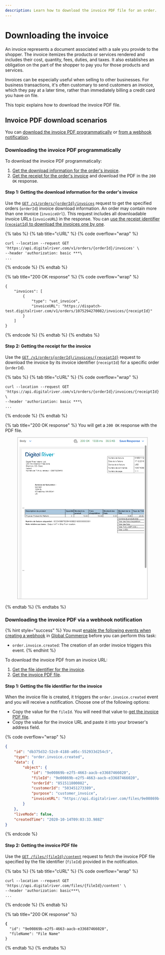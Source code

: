 ```yaml
---
description: Learn how to download the invoice PDF file for an order.
---
```


# Downloading the invoice

An invoice represents a document associated with a sale you provide to the shopper. The invoice itemizes the products or services rendered and includes their cost, quantity, fees, duties, and taxes. It also establishes an obligation on the part of the shopper to pay you for those products and services.

Invoices can be especially useful when selling to other businesses. For business transactions, it's often customary to send customers an invoice, which they pay at a later time, rather than immediately billing a credit card you have on file.

This topic explains how to download the invoice PDF file.

## Invoice PDF download scenarios

You can [download the invoice PDF programmatically](downloading-the-invoice.md#downloading-the-invoice-pdf-programmatically) or [from a webhook notification](downloading-the-invoice.md#downloading-the-invoice-pdf-via-a-webhook-notification).

### Downloading the invoice PDF programmatically

To download the invoice PDF programmatically:

1. [Get the download information for the order's invoice](downloading-the-invoice.md#step-1-getting-the-download-information-for-the-orders-invoice).
2. [Get the receipt for the order's invoice](downloading-the-invoice.md#step-2-getting-the-receipt-for-the-invoice) and download the PDF in the `200 OK` response.

#### Step 1: Getting the download information for the order's invoice

Use the [`GET /v1/orders/{orderId}/invoices`](https://www.digitalriver.com/docs/commerce-admin-api/#tag/Retrieve-Invoice/paths/\~1v1\~1orders\~1%7BorderId%7D\~1invoices/get) request to get the specified orders (`orderId`) invoice download information. An order may contain more than one invoice (`invoiceUrl`). This request includes all downloadable invoice URLs (`invoiceURL`) in the response. You can [use the receipt identifier (`receiptId`) to download the invoices one by one](downloading-the-invoice.md#step-3-getting-the-receipt-for-the-invoice).

{% tabs %}
{% tab title="cURL" %}
{% code overflow="wrap" %}
```http
curl --location --request GET 'https://api.digitalriver.com/v1/orders/{orderId}/invoices' \
--header 'authorization: basic ***\
...
```
{% endcode %}
{% endtab %}

{% tab title="200 OK response" %}
{% code overflow="wrap" %}
```
{
    "invoices": [
        {
            "type": "vat_invoice",
            "invoiceURL": "https://dispatch-test.digitalriver.com/v1/orders/1075294270082/invoices/{receiptId}"
        }
    ]
}
```
{% endcode %}
{% endtab %}
{% endtabs %}

#### Step 2: Getting the receipt for the invoice

Use the [`GET /v1/orders{orderId}/invoices/{receiptId}`](https://www.digitalriver.com/docs/commerce-admin-api/#tag/Retrieve-Invoice/paths/\~1v1\~1orders\~1%7BorderId%7D\~1invoices\~1%7BreceiptId%7D/get) request to download the invoice by its invoice identifier (`receiptId`) for a specific order (`orderId`).&#x20;

{% tabs %}
{% tab title="cURL" %}
{% code overflow="wrap" %}
```http
curl --location --request GET 'https://api.digitalriver.com/v1/orders/{orderId}/invoices/{receiptId}' \
--header 'authorization: basic ***\
...
```
{% endcode %}
{% endtab %}

{% tab title="200 OK response" %}
You will get a `200 OK` response with the PDF file.

<div align="left">

<figure><img src="../../.gitbook/assets/Order invoice.png" alt=""><figcaption></figcaption></figure>

</div>
{% endtab %}
{% endtabs %}

### Downloading the invoice PDF via a webhook notification

{% hint style="success" %}
You must [enable the following events when creating a webhook](https://help.digitalriver.com/help/gc/Administration/Webhook-Service/Webhook-service.htm#createWebhook) in [Global Commerce](https://gc.digitalriver.com/gc/ent/login.do) before you can perform this task:

* `order.invoice.created`: The creation of an order invoice triggers this event.
{% endhint %}

To download the invoice PDF from an invoice URL:

1. [Get the file identifier for the invoice](downloading-the-invoice.md#step-1-getting-the-file-identifier-for-the-invoice).
2. [Get the invoice PDF file](downloading-the-invoice.md#step-2-getting-the-invoice-pdf-file).

#### Step 1: Getting the file identifier for the invoice

When the invoice file is created, it triggers the `order.invoice.created` event and you will receive a notification. Choose one of the following options:

* Copy the value for the `fileId`. You will need that value to [get the invoice PDF file](downloading-the-invoice.md#step-2-getting-the-invoice-pdf-file).
* Copy the value for the invoice URL and paste it into your browser's address field.

{% code overflow="wrap" %}
```json
{
    "id": "db375d32-52c0-4188-a05c-552933d254c5",
    "type": "order.invoice.created",
    "data": {
        "object": {
            "id": "9e00869b-e2f5-4663-aacb-e33687466020",
            "fileId": "9e00869b-e2f5-4663-aacb-e33687466020",
            "orderId": "851511800082",
            "customerId": "503451273389",
            "purpose": "customer_invoice",
            "invoiceURL": "https://api.digitalriver.com/files/9e00869b-e2f5-4663-aacb-e33687466020/content"
        }
    },
    "liveMode": false,
    "createdTime": "2020-10-14T09:03:33.988Z"
}
```
{% endcode %}

#### Step 2: Getting the invoice PDF file

Use the  [`GET /files/{fileId}/content`](https://www.digitalriver.com/docs/commerce-admin-api/#tag/Retrieve-File/operation/downloadFiles) request to fetch the invoice PDF file specified by the file identifier (`fileId`) provided in the notification.

{% tabs %}
{% tab title="cURL" %}
{% code overflow="wrap" %}
```http
curl --location --request GET 'https://api.digitalriver.com/files/{fileId}/content' \
--header 'authorization: basic***\
...
```
{% endcode %}
{% endtab %}

{% tab title="200 OK response" %}
<pre class="language-json" data-overflow="wrap"><code class="lang-json"><strong>{
</strong>  "id": "9e00869b-e2f5-4663-aacb-e33687466020",
  "fileName": "File Name"
}
</code></pre>
{% endtab %}
{% endtabs %}
